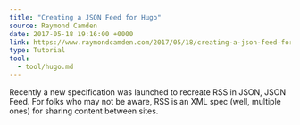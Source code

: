 ```yaml
---
title: "Creating a JSON Feed for Hugo"
source: Raymond Camden
date: 2017-05-18 19:16:00 +0000
link: https://www.raymondcamden.com/2017/05/18/creating-a-json-feed-for-hugo/
type: Tutorial
tool:
  - tool/hugo.md
---
```

Recently a new specification was launched to recreate RSS in JSON, JSON Feed. For folks who may not be aware, RSS is an XML spec (well, multiple ones) for sharing content between sites.




